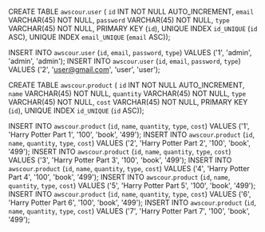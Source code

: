 CREATE TABLE `awscour`.`user` (
  `id` INT NOT NULL AUTO_INCREMENT,
  `email` VARCHAR(45) NOT NULL,
  `password` VARCHAR(45) NOT NULL,
  `type` VARCHAR(45) NOT NULL,
  PRIMARY KEY (`id`),
  UNIQUE INDEX `id_UNIQUE` (`id` ASC),
  UNIQUE INDEX `email_UNIQUE` (`email` ASC));

INSERT INTO `awscour`.`user` (`id`, `email`, `password`, `type`) VALUES ('1', 'admin', 'admin', 'admin');
INSERT INTO `awscour`.`user` (`id`, `email`, `password`, `type`) VALUES ('2', 'user@gmail.com', 'user', 'user');

CREATE TABLE `awscour`.`product` (
  `id` INT NOT NULL AUTO_INCREMENT,
  `name` VARCHAR(45) NOT NULL,
  `quantity` VARCHAR(45) NOT NULL,
  `type` VARCHAR(45) NOT NULL,
  `cost` VARCHAR(45) NOT NULL,
  PRIMARY KEY (`id`),
  UNIQUE INDEX `id_UNIQUE` (`id` ASC));


INSERT INTO `awscour`.`product` (`id`, `name`, `quantity`, `type`, `cost`) VALUES ('1', 'Harry Potter Part 1', '100', 'book', '499');
INSERT INTO `awscour`.`product` (`id`, `name`, `quantity`, `type`, `cost`) VALUES ('2', 'Harry Potter Part 2', '100', 'book', '499');
INSERT INTO `awscour`.`product` (`id`, `name`, `quantity`, `type`, `cost`) VALUES ('3', 'Harry Potter Part 3', '100', 'book', '499');
INSERT INTO `awscour`.`product` (`id`, `name`, `quantity`, `type`, `cost`) VALUES ('4', 'Harry Potter Part 4', '100', 'book', '499');
INSERT INTO `awscour`.`product` (`id`, `name`, `quantity`, `type`, `cost`) VALUES ('5', 'Harry Potter Part 5', '100', 'book', '499');
INSERT INTO `awscour`.`product` (`id`, `name`, `quantity`, `type`, `cost`) VALUES ('6', 'Harry Potter Part 6', '100', 'book', '499');
INSERT INTO `awscour`.`product` (`id`, `name`, `quantity`, `type`, `cost`) VALUES ('7', 'Harry Potter Part 7', '100', 'book', '499');



